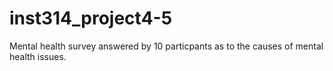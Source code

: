 # inst314_project4-5
Mental health survey answered by 10 particpants as to the causes of mental health issues.
